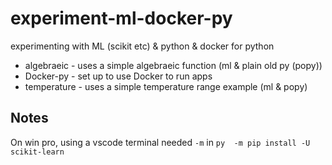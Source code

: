 # experiment-ml-docker-py
experimenting with ML (scikit etc) &amp; python &amp; docker for python

* algebraeic - uses a simple algebraeic function (ml & plain old py (popy))
* Docker-py - set up to use Docker to run apps
* temperature - uses a simple temperature range example (ml & popy)
## Notes
On win pro, using a vscode terminal needed `-m`   in `py  -m pip install -U scikit-learn `
